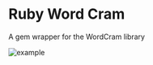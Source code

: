 # Ruby Word Cram

A gem wrapper for the WordCram library

![example](https://monkstone.github.io/assets/wordcram.png)
